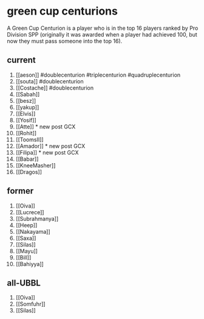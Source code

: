 # green cup centurions

A Green Cup Centurion is a player who is in the top 16 players ranked by Pro Division SPP (originally it was awarded when a player had achieved 100, but now they must pass someone into the top 16).

## current

1. [[aeson]] #doublecenturion #triplecenturion #quadruplecenturion
2. [[souta]] #doublecenturion
3. [[Costache]] #doublecenturion
4. [[Sabah]]
5. [[besz]]
6. [[yakup]]
7. [[Elvis]]
8. [[Yosif]]
9. [[Atte]] * new post GCX
10. [[Rohit]]
11. [[ToomsII]]
12. [[Amador]] * new post GCX
13. [[Filipa]] * new post GCX
14. [[Babar]]
15. [[KneeMasher]]
16. [[Dragos]] 

## former

1. [[Oiva]]
2. [[Lucrece]]
3. [[Subrahmanya]]
4. [[Heep]]
5. [[Nakayama]]
6. [[Saxa]]
7. [[Silas]]
8. [[Mayu]]
9. [[Bill]]
10. [[Bahiyya]]

## all-UBBL

1.  [[Oiva]]
2.  [[Somfuhr]]
3.  [[Silas]]

